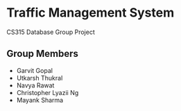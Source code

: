 # Traffic Management System 
    
CS315 Database Group Project

## Group Members 

*   Garvit Gopal
*   Utkarsh Thukral
*   Navya Rawat
*   Christopher Lyazii Ng
*   Mayank Sharma

